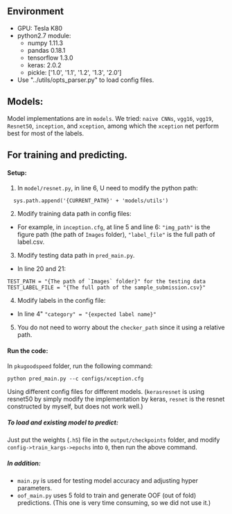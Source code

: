 ## Environment

- GPU: Tesla K80
- python2.7 module:
  - numpy 1.11.3
  - pandas 0.18.1
  - tensorflow 1.3.0
  - keras: 2.0.2
  - pickle: ['1.0', '1.1', '1.2', '1.3', '2.0']
- Use "../utils/opts_parser.py" to load config files.

## Models:

Model implementations are in `models`.
We tried: `naive CNNs`, `vgg16`, `vgg19`, `Resnet50`, `inception`, and `xception`, among which the `xception` net perform best for most of the labels.


## For training and predicting.

#### Setup:

1. In `model/resnet.py`, in line 6, U need to modify the python path:
```
  sys.path.append('{CURRENT_PATH}' + 'models/utils')
```

2. Modify training data path in config files:
- For example, in `inception.cfg`, at line 5 and line 6: `"img_path"` is the figure path (the path of `Images` folder), 
`"label_file"` is the full path of label.csv.

3. Modify testing data path in `pred_main.py`.
- In line 20 and 21:

```
TEST_PATH = "{The path of `Images` folder}" for the testing data
TEST_LABEL_FILE = "{The full path of the sample_submission.csv}"
```

4. Modify labels in the config file:
- In line 4" `"category" = "{expected label name}"`

5. You do not need to worry about the `checker_path` since it using a relative path.


#### Run the code:

In `pkugoodspeed` folder, run the following command:

```
python pred_main.py --c configs/xception.cfg
```
Using different config files for different models. (`kerasresnet` is using resnet50 by simply modify the implementation by keras,
 `resnet` is the resnet constructed by myself, but does not work well.)
 
 
##### To load and existing model to predict: 
Just put the weights (`.h5`) file in the `output/checkpoints` folder, and modify `config->train_kargs->epochs` into `0`, then run the above command.

##### In addition:
- `main.py` is used for testing model accuracy and adjusting hyper parameters.
- `oof_main.py` uses 5 fold to train and generate OOF (out of fold) predictions. (This one is very time consuming, so we did not use it.)
